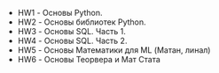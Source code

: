 * HW1 - Основы Python.
* HW2 - Основы библиотек Python.
* HW3 - Основы SQL. Часть 1.
* HW4 - Основы SQL. Часть 2.
* HW5 - Основы Математики для ML (Матан, линал)
* HW6 - Основы Теорвера и Мат Стата
